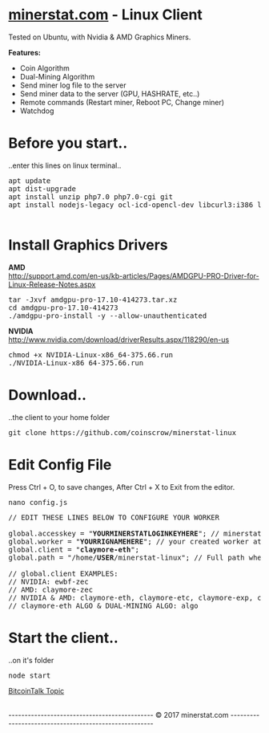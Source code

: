 # <a href="https://minerstat.com" target="_blank">minerstat.com</a> - Linux Client
Tested on Ubuntu, with Nvidia & AMD Graphics Miners.

<b>Features:</b>
- Coin Algorithm
- Dual-Mining Algorithm
- Send miner log file to the server
- Send miner data to the server (GPU, HASHRATE, etc..)
- Remote commands (Restart miner, Reboot PC, Change miner)
- Watchdog 

# Before you start..
..enter this lines on linux terminal..
<pre>
apt update
apt dist-upgrade
apt install unzip php7.0 php7.0-cgi git
apt install nodejs-legacy ocl-icd-opencl-dev libcurl3:i386 libcurl4-openssl-dev

</pre>

# Install Graphics Drivers

<b>AMD</b> <br>
http://support.amd.com/en-us/kb-articles/Pages/AMDGPU-PRO-Driver-for-Linux-Release-Notes.aspx
<pre>
tar -Jxvf amdgpu-pro-17.10-414273.tar.xz
cd amdgpu-pro-17.10-414273
./amdgpu-pro-install -y --allow-unauthenticated
</pre>

<b>NVIDIA</b> <br>
http://www.nvidia.com/download/driverResults.aspx/118290/en-us
<pre>
chmod +x NVIDIA-Linux-x86_64-375.66.run
./NVIDIA-Linux-x86_64-375.66.run
</pre>

# Download..
..the client to your home folder
<pre>
git clone https://github.com/coinscrow/minerstat-linux
</pre>

# Edit Config File
Press Ctrl + O, to save changes, After Ctrl + X to Exit from the editor.
<pre>
nano config.js
</pre>

<pre>
// EDIT THESE LINES BELOW TO CONFIGURE YOUR WORKER

global.accesskey = "<b>YOURMINERSTATLOGINKEYHERE</b>"; // minerstat.com LOGIN key
global.worker = "<b>YOURRIGNAMEHERE</b>"; // your created worker at the website
global.client = "<b>claymore-eth</b>";
global.path = "/home/<b>USER</b>/minerstat-linux"; // Full path where you cloned the client

// global.client EXAMPLES:
// NVIDIA: ewbf-zec
// AMD: claymore-zec
// NVIDIA & AMD: claymore-eth, claymore-etc, claymore-exp, claymore-music, claymore-ubq
// claymore-eth ALGO & DUAL-MINING ALGO: algo
</pre>

# Start the client..
..on it's folder
<pre>
node start
</pre>

<a href="https://bitcointalk.org/index.php?topic=1772780.0" target="_blank">BitcoinTalk Topic</a>

<br>
--------------------------------------------- © 2017 minerstat.com ------------------------------------------------------
